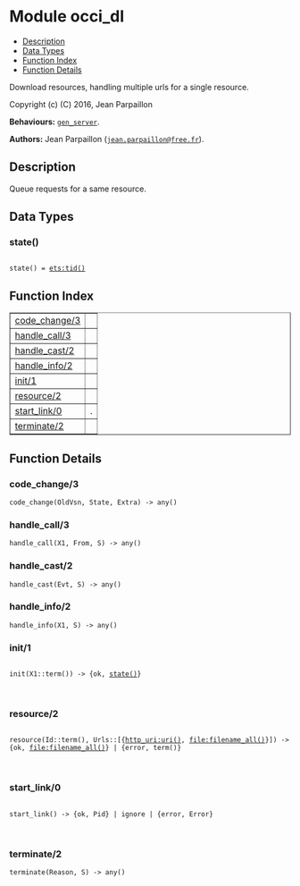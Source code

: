 

# Module occi_dl #
* [Description](#description)
* [Data Types](#types)
* [Function Index](#index)
* [Function Details](#functions)

Download resources, handling multiple urls for a single resource.

Copyright (c) (C) 2016, Jean Parpaillon

__Behaviours:__ [`gen_server`](gen_server.md).

__Authors:__ Jean Parpaillon ([`jean.parpaillon@free.fr`](mailto:jean.parpaillon@free.fr)).

<a name="description"></a>

## Description ##
Queue requests for a same resource.

<a name="types"></a>

## Data Types ##




### <a name="type-state">state()</a> ###


<pre><code>
state() = <a href="ets.md#type-tid">ets:tid()</a>
</code></pre>

<a name="index"></a>

## Function Index ##


<table width="100%" border="1" cellspacing="0" cellpadding="2" summary="function index"><tr><td valign="top"><a href="#code_change-3">code_change/3</a></td><td></td></tr><tr><td valign="top"><a href="#handle_call-3">handle_call/3</a></td><td></td></tr><tr><td valign="top"><a href="#handle_cast-2">handle_cast/2</a></td><td></td></tr><tr><td valign="top"><a href="#handle_info-2">handle_info/2</a></td><td></td></tr><tr><td valign="top"><a href="#init-1">init/1</a></td><td></td></tr><tr><td valign="top"><a href="#resource-2">resource/2</a></td><td></td></tr><tr><td valign="top"><a href="#start_link-0">start_link/0</a></td><td>.</td></tr><tr><td valign="top"><a href="#terminate-2">terminate/2</a></td><td></td></tr></table>


<a name="functions"></a>

## Function Details ##

<a name="code_change-3"></a>

### code_change/3 ###

`code_change(OldVsn, State, Extra) -> any()`

<a name="handle_call-3"></a>

### handle_call/3 ###

`handle_call(X1, From, S) -> any()`

<a name="handle_cast-2"></a>

### handle_cast/2 ###

`handle_cast(Evt, S) -> any()`

<a name="handle_info-2"></a>

### handle_info/2 ###

`handle_info(X1, S) -> any()`

<a name="init-1"></a>

### init/1 ###

<pre><code>
init(X1::term()) -&gt; {ok, <a href="#type-state">state()</a>}
</code></pre>
<br />

<a name="resource-2"></a>

### resource/2 ###

<pre><code>
resource(Id::term(), Urls::[{<a href="http_uri.md#type-uri">http_uri:uri()</a>, <a href="file.md#type-filename_all">file:filename_all()</a>}]) -&gt; {ok, <a href="file.md#type-filename_all">file:filename_all()</a>} | {error, term()}
</code></pre>
<br />

<a name="start_link-0"></a>

### start_link/0 ###

<pre><code>
start_link() -&gt; {ok, Pid} | ignore | {error, Error}
</code></pre>
<br />

<a name="terminate-2"></a>

### terminate/2 ###

`terminate(Reason, S) -> any()`

